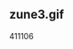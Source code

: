 <article><h2>zune3.gif</h2><time><span class="day">4</span><span class="month">11</span><span class="year">106</span></time></article>
